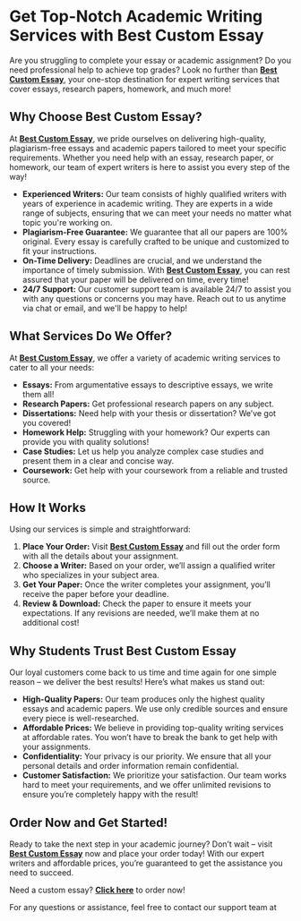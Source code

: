 <h1>Get Top-Notch Academic Writing Services with Best Custom Essay</h1>

<p>Are you struggling to complete your essay or academic assignment? Do you need professional help to achieve top grades? Look no further than <strong><a href="https://tinyurl.com/topessay?keyword=best+custom+essay" target="_blank">Best Custom Essay</a></strong>, your one-stop destination for expert writing services that cover essays, research papers, homework, and much more!</p>

<h2>Why Choose Best Custom Essay?</h2>

<p>At <strong><a href="https://tinyurl.com/topessay?keyword=best+custom+essay" target="_blank">Best Custom Essay</a></strong>, we pride ourselves on delivering high-quality, plagiarism-free essays and academic papers tailored to meet your specific requirements. Whether you need help with an essay, research paper, or homework, our team of expert writers is here to assist you every step of the way!</p>

<ul>
  <li><strong>Experienced Writers:</strong> Our team consists of highly qualified writers with years of experience in academic writing. They are experts in a wide range of subjects, ensuring that we can meet your needs no matter what topic you're working on.</li>
  <li><strong>Plagiarism-Free Guarantee:</strong> We guarantee that all our papers are 100% original. Every essay is carefully crafted to be unique and customized to fit your instructions.</li>
  <li><strong>On-Time Delivery:</strong> Deadlines are crucial, and we understand the importance of timely submission. With <strong><a href="https://tinyurl.com/topessay?keyword=best+custom+essay" target="_blank">Best Custom Essay</a></strong>, you can rest assured that your paper will be delivered on time, every time!</li>
  <li><strong>24/7 Support:</strong> Our customer support team is available 24/7 to assist you with any questions or concerns you may have. Reach out to us anytime via chat or email, and we'll be happy to help!</li>
</ul>

<h2>What Services Do We Offer?</h2>

<p>At <strong><a href="https://tinyurl.com/topessay?keyword=best+custom+essay" target="_blank">Best Custom Essay</a></strong>, we offer a variety of academic writing services to cater to all your needs:</p>

<ul>
  <li><strong>Essays:</strong> From argumentative essays to descriptive essays, we write them all!</li>
  <li><strong>Research Papers:</strong> Get professional research papers on any subject.</li>
  <li><strong>Dissertations:</strong> Need help with your thesis or dissertation? We’ve got you covered!</li>
  <li><strong>Homework Help:</strong> Struggling with your homework? Our experts can provide you with quality solutions!</li>
  <li><strong>Case Studies:</strong> Let us help you analyze complex case studies and present them in a clear and concise way.</li>
  <li><strong>Coursework:</strong> Get help with your coursework from a reliable and trusted source.</li>
</ul>

<h2>How It Works</h2>

<p>Using our services is simple and straightforward:</p>

<ol>
  <li><strong>Place Your Order:</strong> Visit <strong><a href="https://tinyurl.com/topessay?keyword=best+custom+essay" target="_blank">Best Custom Essay</a></strong> and fill out the order form with all the details about your assignment.</li>
  <li><strong>Choose a Writer:</strong> Based on your order, we’ll assign a qualified writer who specializes in your subject area.</li>
  <li><strong>Get Your Paper:</strong> Once the writer completes your assignment, you’ll receive the paper before your deadline.</li>
  <li><strong>Review & Download:</strong> Check the paper to ensure it meets your expectations. If any revisions are needed, we’ll make them at no additional cost!</li>
</ol>

<h2>Why Students Trust Best Custom Essay</h2>

<p>Our loyal customers come back to us time and time again for one simple reason – we deliver the best results! Here’s what makes us stand out:</p>

<ul>
  <li><strong>High-Quality Papers:</strong> Our team produces only the highest quality essays and academic papers. We use only credible sources and ensure every piece is well-researched.</li>
  <li><strong>Affordable Prices:</strong> We believe in providing top-quality writing services at affordable rates. You won’t have to break the bank to get help with your assignments.</li>
  <li><strong>Confidentiality:</strong> Your privacy is our priority. We ensure that all your personal details and order information remain confidential.</li>
  <li><strong>Customer Satisfaction:</strong> We prioritize your satisfaction. Our team works hard to meet your requirements, and we offer unlimited revisions to ensure you’re completely happy with the result!</li>
</ul>

<h2>Order Now and Get Started!</h2>

<p>Ready to take the next step in your academic journey? Don’t wait – visit <strong><a href="https://tinyurl.com/topessay?keyword=best+custom+essay" target="_blank">Best Custom Essay</a></strong> now and place your order today! With our expert writers and affordable prices, you’re guaranteed to get the assistance you need to succeed.</p>

<p>Need a custom essay? <strong><a href="https://tinyurl.com/topessay?keyword=best+custom+essay" target="_blank">Click here</a></strong> to order now!</p>

<p>For any questions or assistance, feel free to contact our support team at <strong><a href="mailto
Best Custom Essays – High-Quality Writing Tailored to Your Needs
